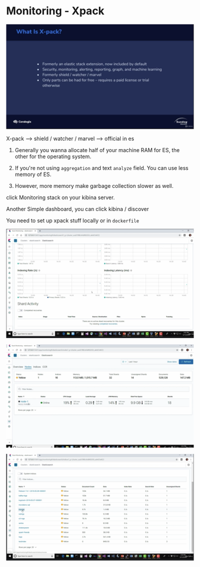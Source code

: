 # Monitoring - Xpack


<img src='../assets/104_1.png'><img>

X-pack --> shield / watcher / marvel --> official in es

1. Generally you wanna allocate half of your machine RAM for ES, the other for the operating system.

2. If you're not using `aggregation` and text `analyze` field. You can use less memory of ES.

3. However, more memory make garbage collection slower as well. 

click Monitoring stack on your kibina server.

Another Simple dashboard, you can click kibina / discover

You need to set up xpack stuff locally or in `dockerfile`

<img src='../assets/104_2.png'><img>

<img src='../assets/104_3.png'><img>

<img src='../assets/104_4.png'><img>

